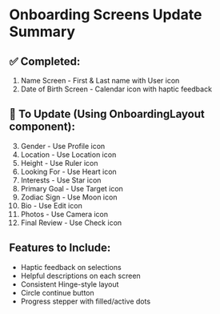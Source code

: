 # Onboarding Screens Update Summary

## ✅ Completed:
1. Name Screen - First & Last name with User icon
2. Date of Birth Screen - Calendar icon with haptic feedback

## 🔄 To Update (Using OnboardingLayout component):
3. Gender - Use Profile icon
4. Location - Use Location icon  
5. Height - Use Ruler icon
6. Looking For - Use Heart icon
7. Interests - Use Star icon
8. Primary Goal - Use Target icon
9. Zodiac Sign - Use Moon icon
10. Bio - Use Edit icon
11. Photos - Use Camera icon
12. Final Review - Use Check icon

## Features to Include:
- Haptic feedback on selections
- Helpful descriptions on each screen
- Consistent Hinge-style layout
- Circle continue button
- Progress stepper with filled/active dots
